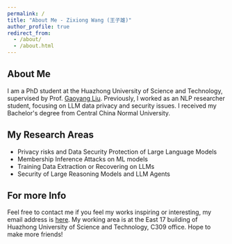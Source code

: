 ```yaml
---
permalink: /
title: "About Me - Zixiong Wang (王子雄)"
author_profile: true
redirect_from: 
  - /about/
  - /about.html
---
```


About Me
------
I am a PhD student at the Huazhong University of Science and Technology, supervised by Prof. [Gaoyang Liu](https://gyliu1991.github.io). Previously, I worked as an NLP researcher student, focusing on LLM data privacy and security issues. I received my Bachelor's degree from Central China Normal University.

My Research  Areas
------
- Privacy risks and Data Security Protection of Large Language Models
- Membership Inference Attacks on ML models
- Training Data Extraction or Recovering on LLMs
- Security of Large Reasoning Models and LLM Agents

For more Info
------
Feel free to contact me if you feel my works inspiring or interesting, my email address is [here](zixwang@hust.edu.cn).
My working area is at the East 17 building of Huazhong University of Science and Technology, C309 office.
Hope to make more friends!


